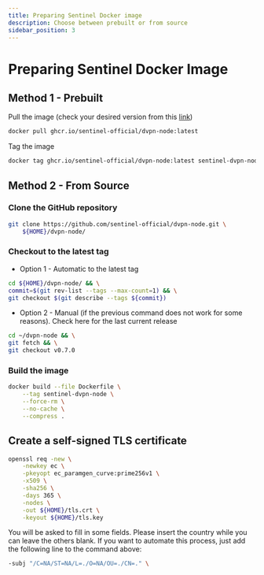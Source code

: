 ```yaml
---
title: Preparing Sentinel Docker image
description: Choose between prebuilt or from source
sidebar_position: 3
---
```


# Preparing Sentinel Docker Image

## Method 1 - Prebuilt

Pull the image (check your desired version from this [link](https://github.com/sentinel-official/dvpn-node/pkgs/container/dvpn-node))

```bash
docker pull ghcr.io/sentinel-official/dvpn-node:latest
```

Tag the image

```bash
docker tag ghcr.io/sentinel-official/dvpn-node:latest sentinel-dvpn-node
```

## Method 2 - From Source

### Clone the GitHub repository

```bash
git clone https://github.com/sentinel-official/dvpn-node.git \
    ${HOME}/dvpn-node/
```

### Checkout to the latest tag

- Option 1 - Automatic to the latest tag

```bash
cd ${HOME}/dvpn-node/ && \
commit=$(git rev-list --tags --max-count=1) && \
git checkout $(git describe --tags ${commit})
```

- Option 2 - Manual (if the previous command does not work for some reasons). Check here for the last current release

```bash
cd ~/dvpn-node && \
git fetch && \
git checkout v0.7.0
```

### Build the image

```bash
docker build --file Dockerfile \
    --tag sentinel-dvpn-node \
    --force-rm \
    --no-cache \
    --compress .
```

## Create a self-signed TLS certificate

```bash
openssl req -new \
    -newkey ec \
    -pkeyopt ec_paramgen_curve:prime256v1 \
    -x509 \
    -sha256 \
    -days 365 \
    -nodes \
    -out ${HOME}/tls.crt \
    -keyout ${HOME}/tls.key
```

You will be asked to fill in some fields. Please insert the country while you can leave the others blank. If you want to automate this process, just add the following line to the command above:

```bash
-subj "/C=NA/ST=NA/L=./O=NA/OU=./CN=." \
```
